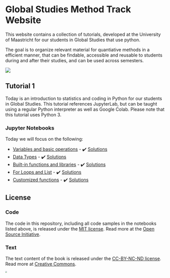  
# Global Studies Method Track Website

This website contains a collection of  tutorials, developed at the University of Maastricht for our students in Global Studies that use python. 

The goal is to organize relevant material for quantiative methods in a efficient manner, that can be findable, accessible and reusable to students during and after their studies, and can be used across semesters.

![](https://www.maastrichtuniversity.nl/sites/default/files/styles/page_photo/public/global_studies_logo_2.jpg?itok=NzXDp5cZ)

## Tutorial 1
Today is an introduction to statistics and coding in Python for our students in Global Studies. This tutorial references JupyterLab, but can be taught using a regular Python interpreter as well as Google Colab. Please note that this tutorial uses Python 3.

### Jupyter Notebooks
Today we will focus on the following:
+ [Variables and basic operations](https://nbviewer.jupyter.org/github/MaastrichtU-IDS/global-studies/blob/main/semester2/notebooks/1.1-variables-and-assig.ipynb) - ✔️ [Solutions](https://github.com/MaastrichtU-IDS/global-studies/blob/main/semester2/notebooks/1.1-variables-and-assig-solutions.ipynb)
+ [Data Types](https://nbviewer.jupyter.org/github/MaastrichtU-IDS/global-studies/blob/main/semester2/notebooks/1.2-data-types.ipynb) - ✔️ [Solutions](https://github.com/MaastrichtU-IDS/global-studies/blob/main/semester2/notebooks/1.2-data-types-solutions.ipynb)
+ [Built-in functions and libraries](https://nbviewer.jupyter.org/github/MaastrichtU-IDS/global-studies/blob/main/semester2/notebooks/1.3-built-in-functions-and-libraries.ipynb) - ✔️ [Solutions](https://github.com/MaastrichtU-IDS/global-studies/blob/main/semester2/notebooks/1.3-built-in-functions-and-libraries-solutions.ipynb)
+ [For Loops and List](https://nbviewer.jupyter.org/github/MaastrichtU-IDS/global-studies/blob/main/semester2/notebooks/1.4-for-loops.ipynb) - ✔️ [Solutions](https://github.com/MaastrichtU-IDS/global-studies/blob/main/semester2/notebooks/1.4-for-loops-solutions.ipynb)
+ [Customized functions](https://nbviewer.jupyter.org/github/MaastrichtU-IDS/global-studies/blob/main/semester2/notebooks/1.5-writing-functions.ipynb) - ✔️ [Solutions](https://github.com/MaastrichtU-IDS/global-studies/blob/main/semester2/notebooks/1.5-writing-functions-solutions.ipynb)

## License

### Code

The code in this repository, including all code samples in the notebooks listed above, is released under the [MIT license](LICENSE-CODE). Read more at the [Open Source Initiative](https://opensource.org/licenses/MIT).

### Text

The text content of the book is released under the [CC-BY-NC-ND license](LICENSE-TEXT). Read more at [Creative Commons](https://creativecommons.org/licenses/by-nc-nd/3.0/us/legalcode).



<img src="https://avatars.githubusercontent.com/u/36262526?s=280&v=4" style="zoom:33%;" />
